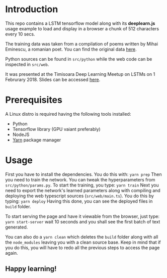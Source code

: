 # Introduction

This repo contains a LSTM tensorflow model along with its **deeplearn.js** usage
example to load and display in a browser a chunk of 512 characters every 10 secs.

The training data was taken from a compilation of poems written by Mihai Eminescu, a
romanian poet. You can find the original data [here](http://www.gutenberg.org/ebooks/35323).

Python sources can be found in `src/python` while the web code can be inspected
in `src/web`.

It was presented at the Timisoara Deep Learning Meetup on LSTMs on 1 Februrary 2018.
Slides can be accessed [here](https://docs.google.com/presentation/d/1NZ52WiS6d5MqC9zPg3D1EXd68L2HCxHTelDPRYEM42c).

# Prerequisites
A Linux distro is required having the following tools installed:
* Python
* Tensorflow library (GPU vaiant preferably)
* NodeJS
* [Yarn]() package manager 

# Usage
First you have to install the dependencies. You do this with:
```yarn prep```
Then you need to train the network. You can tweak the hyperparameters from
`src/python/params.py`. To start the training, you type:
```yarn train```
Next you need to export the network's learned parameters along with compiling
and deploying the web typescript sources (`src/web/main.ts`). You do this by
typing:
```yarn deploy```
Having this done, you can see the deployed files in `build` folder.

To start serving the page and have it viewable from the browser, just type:
```yarn start-server```
wait 10 seconds and you shall see the first batch of text generated.

You can also do a `yarn clean` which deletes the `build` folder along with all
the `node_modules` leaving you with a clean source base. Keep in mind that if you
do this, you will have to redo all the previous steps to access the page again.

## Happy learning!
